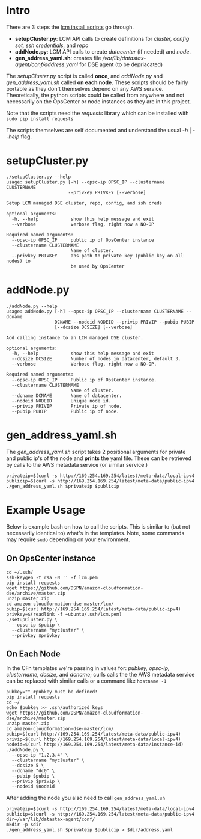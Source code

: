 # Intro

There are 3 steps the [lcm install scripts](../lcm/) go through.
- **setupCluster.py**: LCM API calls to create definitions for *cluster, config set, ssh credentials,* and *repo*
- **addNode.py**: LCM API calls to create *datacenter* (if needed) and *node*.
- **gen_address_yaml.sh**: creates file */var/lib/datastax-agent/conf/address.yaml* for DSE agent (to be depriacated)

The *setupCluster.py* script is called **once**, and *addNode.py* and *gen_address_yaml.sh* called **on each node**. These scripts should be fairly portable as they don't themselves depend on any AWS service. Theoretically, the python scripts could be called from anywhere and not necessarily on the OpsCenter or node instances as they are in this project.

Note that the scripts need the *requests* library which can be installed with `sudo pip install requests`

The scripts themselves are self documented and understand the usual *-h* | *--help* flag.

# setupCluster.py

```
./setupCluster.py --help
usage: setupCluster.py [-h] --opsc-ip OPSC_IP --clustername CLUSTERNAME
                       --privkey PRIVKEY [--verbose]

Setup LCM managed DSE cluster, repo, config, and ssh creds

optional arguments:
  -h, --help            show this help message and exit
  --verbose             verbose flag, right now a NO-OP

Required named arguments:
  --opsc-ip OPSC_IP     public ip of OpsCenter instance
  --clustername CLUSTERNAME
                        Name of cluster.
  --privkey PRIVKEY     abs path to private key (public key on all nodes) to
                        be used by OpsCenter
```

# addNode.py

```
./addNode.py --help
usage: addNode.py [-h] --opsc-ip OPSC_IP --clustername CLUSTERNAME --dcname
                  DCNAME --nodeid NODEID --privip PRIVIP --pubip PUBIP
                  [--dcsize DCSIZE] [--verbose]

Add calling instance to an LCM managed DSE cluster.

optional arguments:
  -h, --help            show this help message and exit
  --dcsize DCSIZE       Number of nodes in datacenter, default 3.
  --verbose             Verbose flag, right now a NO-OP.

Required named arguments:
  --opsc-ip OPSC_IP     Public ip of OpsCenter instance.
  --clustername CLUSTERNAME
                        Name of cluster.
  --dcname DCNAME       Name of datacenter.
  --nodeid NODEID       Unique node id.
  --privip PRIVIP       Private ip of node.
  --pubip PUBIP         Public ip of node.

```

# gen_address_yaml.sh
The *gen_address_yaml.sh* script takes 2 positional arguments for private and public ip's of the node and **prints** the yaml file. These can be retrieved by calls to the AWS metadata service (or similar service.)

```
privateip=$(curl -s http://169.254.169.254/latest/meta-data/local-ipv4
publicip=$(curl -s http://169.254.169.254/latest/meta-data/public-ipv4
./gen_address_yaml.sh $privateip $publicip
```

# Example Usage
Below is example bash on how to call the scripts. This is similar to (but not necessarily identical to) what's in the templates. Note, some commands may require `sudo` depending on your environment.

## On OpsCenter instance
```
cd ~/.ssh/
ssh-keygen -t rsa -N '' -f lcm.pem
pip install requests
wget https://github.com/DSPN/amazon-cloudformation-dse/archive/master.zip
unzip master.zip
cd amazon-cloudformation-dse-master/lcm/
pubip=$(curl http://169.254.169.254/latest/meta-data/public-ipv4)
privkey=$(readlink -f ~ubuntu/.ssh/lcm.pem)
./setupCluster.py \
  --opsc-ip $pubip \
  --clustername "mycluster" \
  --privkey $privkey
```

## On Each Node
In the CFn templates we're passing in values for: *pubkey, opsc-ip, clustername, dcsize,* and *dcname*; curls calls the the AWS metadata service can be replaced with similar calls or a command like `hostname -I`
```
pubkey="" #pubkey must be defined!
pip install requests
cd ~/
echo $pubkey >> .ssh/authorized_keys
wget https://github.com/DSPN/amazon-cloudformation-dse/archive/master.zip
unzip master.zip
cd amazon-cloudformation-dse-master/lcm/
pubip=$(curl http://169.254.169.254/latest/meta-data/public-ipv4)
privip=$(curl http://169.254.169.254/latest/meta-data/local-ipv4)
nodeid=$(curl http://169.254.169.254/latest/meta-data/instance-id)
./addNode.py \
  --opsc-ip "1.2.3.4" \
  --clustername "mycluster" \
  --dcsize 5 \
  --dcname "dc0" \
  --pubip $pubip \
  --privip $privip \
  --nodeid $nodeid
```
After adding the node you also need to call `gen_address_yaml.sh`

```
privateip=$(curl -s http://169.254.169.254/latest/meta-data/local-ipv4
publicip=$(curl -s http://169.254.169.254/latest/meta-data/public-ipv4
dir=/var/lib/datastax-agent/conf/
mkdir -p $dir
./gen_address_yaml.sh $privateip $publicip > $dir/address.yaml
```
